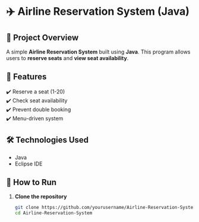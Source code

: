 # ✈️ Airline Reservation System (Java)

## 📌 Project Overview  
A simple **Airline Reservation System** built using **Java**. This program allows users to **reserve seats** and **view seat availability**.

## 🚀 Features  
✔️ Reserve a seat (1-20)  
✔️ Check seat availability  
✔️ Prevent double booking  
✔️ Menu-driven system  

## 🛠 Technologies Used  
- Java  
- Eclipse IDE  

## 🔧 How to Run  
1. **Clone the repository**  
   ```sh
   git clone https://github.com/yourusername/Airline-Reservation-System.git
   cd Airline-Reservation-System
